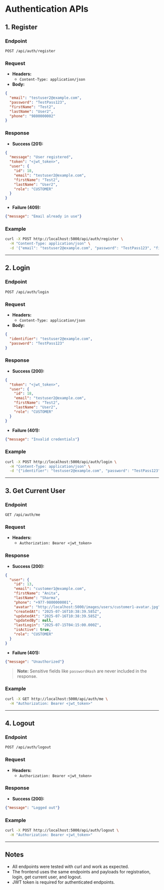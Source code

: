 # Authentication APIs

## 1. Register

### Endpoint
`POST /api/auth/register`

### Request
- **Headers:**
  - `Content-Type: application/json`
- **Body:**
```json
{
  "email": "testuser2@example.com",
  "password": "TestPass123",
  "firstName": "Test2",
  "lastName": "User2",
  "phone": "9800000002"
}
```

### Response
- **Success (201):**
```json
{
  "message": "User registered",
  "token": "<jwt_token>",
  "user": {
    "id": 18,
    "email": "testuser2@example.com",
    "firstName": "Test2",
    "lastName": "User2",
    "role": "CUSTOMER"
  }
}
```
- **Failure (409):**
```json
{"message": "Email already in use"}
```

### Example
```bash
curl -X POST http://localhost:5000/api/auth/register \
  -H "Content-Type: application/json" \
  -d '{"email": "testuser2@example.com", "password": "TestPass123", "firstName": "Test2", "lastName": "User2", "phone": "9800000002"}'
```

---

## 2. Login

### Endpoint
`POST /api/auth/login`

### Request
- **Headers:**
  - `Content-Type: application/json`
- **Body:**
```json
{
  "identifier": "testuser2@example.com",
  "password": "TestPass123"
}
```

### Response
- **Success (200):**
```json
{
  "token": "<jwt_token>",
  "user": {
    "id": 18,
    "email": "testuser2@example.com",
    "firstName": "Test2",
    "lastName": "User2",
    "role": "CUSTOMER"
  }
}
```
- **Failure (401):**
```json
{"message": "Invalid credentials"}
```

### Example
```bash
curl -X POST http://localhost:5000/api/auth/login \
  -H "Content-Type: application/json" \
  -d '{"identifier": "testuser2@example.com", "password": "TestPass123"}'
```

---

## 3. Get Current User

### Endpoint
`GET /api/auth/me`

### Request
- **Headers:**
  - `Authorization: Bearer <jwt_token>`

### Response
- **Success (200):**
```json
{
  "user": {
    "id": 13,
    "email": "customer1@example.com",
    "firstName": "Anita",
    "lastName": "Sharma",
    "phone": "+977-9800000001",
    "avatar": "http://localhost:5000/images/users/customer1-avatar.jpg",
    "createdAt": "2025-07-16T10:38:39.585Z",
    "updatedAt": "2025-07-16T10:38:39.585Z",
    "updatedBy": null,
    "lastLogin": "2025-07-15T04:15:00.000Z",
    "isActive": true,
    "role": "CUSTOMER"
  }
}
```
- **Failure (401):**
```json
{"message": "Unauthorized"}
```

> **Note:** Sensitive fields like `passwordHash` are never included in the response.

### Example
```bash
curl -X GET http://localhost:5000/api/auth/me \
  -H "Authorization: Bearer <jwt_token>"
```

---

## 4. Logout

### Endpoint
`POST /api/auth/logout`

### Request
- **Headers:**
  - `Authorization: Bearer <jwt_token>`

### Response
- **Success (200):**
```json
{"message": "Logged out"}
```

### Example
```bash
curl -X POST http://localhost:5000/api/auth/logout \
  -H "Authorization: Bearer <jwt_token>"
```

---

## Notes
- All endpoints were tested with curl and work as expected.
- The frontend uses the same endpoints and payloads for registration, login, get current user, and logout.
- JWT token is required for authenticated endpoints. 
